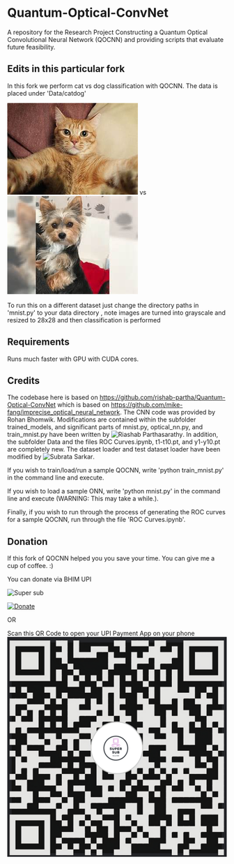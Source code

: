 # Quantum-Optical-ConvNet
A repository for the Research Project Constructing a Quantum Optical Convolutional Neural Network (QOCNN) and providing scripts that evaluate future feasibility.

## Edits in this particular fork

In this fork we perform cat vs dog classification with QOCNN. The data is placed under 'Data/catdog'

![cat](https://github.com/SubrataSarkar32/Quantum-Optical-ConvNet/blob/master/Data/catdog/test/gatto/1.jpeg?raw=true)  vs ![dog](https://github.com/SubrataSarkar32/Quantum-Optical-ConvNet/blob/master/Data/catdog/test/cane/OIF-e2bexWrojgtQnAPPcUfOWQ.jpeg?raw=true)

To run this on a different dataset just change the directory paths in 'mnist.py' to your data directory , note images are turned into grayscale and resized to 28x28 and then classification is performed

## Requirements

Runs much faster with GPU with CUDA cores.

## Credits

The codebase here is based on https://github.com/rishab-partha/Quantum-Optical-ConvNet which is based on https://github.com/mike-fang/imprecise_optical_neural_network. The CNN code was provided by Rohan Bhomwik. Modifications are contained within the subfolder trained_models, and significant parts of mnist.py, optical_nn.py, and train_mnist.py have been written by ![Riashab Parthasarathy](https://github.com/rishab-partha). In addition, the subfolder Data and the files ROC Curves.ipynb, t1-t10.pt, and y1-y10.pt are completely new. The dataset loader and test dataset loader have been modified by ![Subrata Sarkar](https://github.com/SubrataSarkar32).

If you wish to train/load/run a sample QOCNN, write 'python train_mnist.py' in the command line and execute.

If you wish to load a sample ONN, write 'python mnist.py' in the command line and execute (WARNING: This may take a while.).

Finally, if you wish to run through the process of generating the ROC curves for a sample QOCNN, run through the file 'ROC Curves.ipynb'.

## Donation

If this fork of QOCNN helped you you save your time. You can give me a cup of coffee. :)

You can donate via BHIM UPI


![Super sub](https://github.com/SubrataSarkar32/subratasarkar32.github.io/blob/master/images/Supersub(200x200).jpg?raw=true)


[![Donate](https://github.com/SubrataSarkar32/subratasarkar32.github.io/blob/master/images/bhimupi(100x15).jpg?raw=true)](upi://pay?pn=Subrata%20Sarakar&pa=9002824700%40upi&tn=Donation&am=&cu=INR&url=http%3A%2F%2Fupi.link%2F)

OR

Scan this QR Code to open your UPI Payment App on your phone
![QR code](https://github.com/SubrataSarkar32/subratasarkar32.github.io/blob/master/images/qrpay.png?raw=true)
